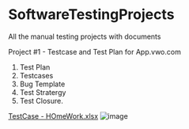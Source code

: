 # SoftwareTestingProjects
All the manual testing projects with documents


Project #1 - Testcase  and Test Plan for App.vwo.com
1. Test Plan
2. Testcases
3. Bug Template
4. Test Stratergy
5. Test Closure.

[TestCase - HOmeWork.xlsx](https://github.com/user-attachments/files/16134972/TestCase.-.HOmeWork.xlsx)
![image](https://github.com/paranjyothi-bandigari/SoftwareTestingProjects/assets/175064204/9c1276b7-9bbd-481b-ad9d-dec15787c784)
